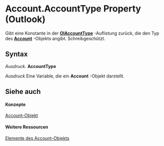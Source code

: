 
# Account.AccountType Property (Outlook)

Gibt eine Konstante in der  **[OlAccountType](8aeafc50-3f97-8d28-7fd9-a9d8e1eafc4c.md)** -Auflistung zurück, die den Typ des **[Account](f624438c-4e45-2822-18b6-bfe8074a33c0.md)** -Objekts angibt. Schreibgeschützt.


## Syntax

 _Ausdruck_. **AccountType**

 _Ausdruck_ Eine Variable, die ein **Account** -Objekt darstellt.


## Siehe auch


#### Konzepte


[Account-Objekt](f624438c-4e45-2822-18b6-bfe8074a33c0.md)
#### Weitere Ressourcen


[Elemente des Account-Objekts](http://msdn.microsoft.com/library/37759c57-d1ec-775c-cbe6-75c8f314d196%28Office.15%29.aspx)